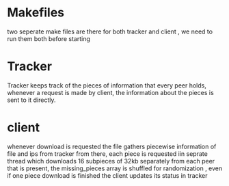 # Makefiles
two seperate make files are there for both tracker and client , we need to run them both before starting

# Tracker
Tracker keeps track of the pieces of information that every peer holds, whenever a request is made by client, the information about the pieces is
sent to it directly.

# client
whenever download is requested the file gathers piecewise information of file and ips from tracker from there, each piece is requested iin 
seprate thread which downloads 16 subpieces of 32kb separately from each peer that is present, the missing_pieces array is shuffled for
randomization , even if one piece download is finished the client updates its status in tracker 
